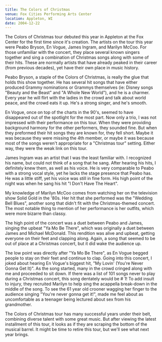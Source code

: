 ```yaml
---
title: The Colors of Christmas
venue: Fox Cities Performing Arts Center
location: Appleton, WI
date: 2004-12-22
---
```


The Colors of Christmas tour debuted this year in Appleton at the Fox Center for the first time since it's creation. The artists on the tour this year were Peabo Bryson, En Vogue, James Ingram, and Marilyn McCoo. For those unfamiliar with the concert, they place several known singers together and sing a combination of Christmas songs along with some of their hits. These are normally artists that have already peaked in their career (from previous decades), yet have their own place in music history.

Peabo Bryson, a staple of the Colors of Christmas, is really the glue that holds this show together. He has several hit songs that have either produced Grammy nominations or Grammys themselves (ie: Disney songs "Beauty and the Beast" and "A Whole New World"), and he is a charmer. Every year he will flirt with the ladies in the crowd and talk about world peace, and the crowd eats it up. He's a strong singer, and he's smooth.

En Vogue, once on top of the charts in the 90's, seemed to have disappeared out of the spotlight for the most part. Now only a trio, I was not impressed with their performance on this tour. When they were providing background harmony for the other performers, they sounded fine. But when they preformed their hit songs they are known for, they fell short. Maybe it was because they were missing the 4th member, or maybe it was because most of the songs weren't appropriate for a "Christmas tour" setting. Either way, they were the weak link on this tour. 

James Ingram was an artist that I was the least familiar with. I recognized his name, but could not think of a song that he sang. After hearing his hits, I definitely knew them, as well as his voice. He is very comparable to Peabo with a strong vocal style, yet he lacks the stage presence that Peabo has. He was a little stiff, yet his voice was still in fine form. His high point of the night was when he sang his hit "I Don't Have The Heart".

My knowledge of Marilyn McCoo comes from watching her on the television show Solid Gold in the '80s. Her hit that she performed was the "Wedding Bell Blues", another song that didn't fit with the Christmas-themed concert. The most notable thing to mention of her performance is her outfits, which were more bizarre than classy.

The high point of the concert was a duet between Peabo and James, singing the upbeat "Ya Mo Be There", which was originally a duet between James and Michael McDonald. This rendition was alive and upbeat, getting everyone on their feet and clapping along. Again, a song that seemed to be out of place at a Christmas concert, but it did wake the audience up.

The low point was directly after "Ya Mo Be There", as En Vogue begged people to stay on their feet and continue to clap. Going into this concert, I joked about hearing En Vogue's biggest hit, "My Lovin' (You're Never Gonna Get It)". As the song started, many in the crowd cringed along with me and proceeded to sit down. If there was a list of 101 songs never to play during a Christmas concert, this song dentately would be # 1! To add insult to injury, they recruited Marilyn to help sing the acappella break-down in the middle of the song. To see the 61 year old crooner wagging her finger to the audience singing "You're never gonna get it!", made me feel about as uncomfortable as a teenager being lectured about sex from his grandmother. 

The Colors of Christmas tour has many successful years under their belt, combining diverse talent with some great music. But after viewing the latest installment of this tour, it looks as if they are scraping the bottom of the musical barrel. It might be time to retire this tour, but we'll see what next year brings.